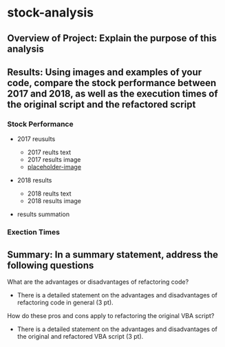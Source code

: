# stock-analysis

## Overview of Project: Explain the purpose of this analysis

## Results: Using images and examples of your code, compare the stock performance between 2017 and 2018, as well as the execution times of the original script and the refactored script

### Stock Performance

- 2017 reusults
  - 2017 reults text
  - 2017 results image
  - [placeholder-image](resources/resources-image-placeholder.png)

- 2018 results
  - 2018 reults text
  - 2018 results image

- results summation

### Exection Times

## Summary: In a summary statement, address the following questions

What are the advantages or disadvantages of refactoring code?

- There is a detailed statement on the advantages and disadvantages of refactoring code in general (3 pt).

How do these pros and cons apply to refactoring the original VBA script?

- There is a detailed statement on the advantages and disadvantages of the original and refactored VBA script (3 pt).
